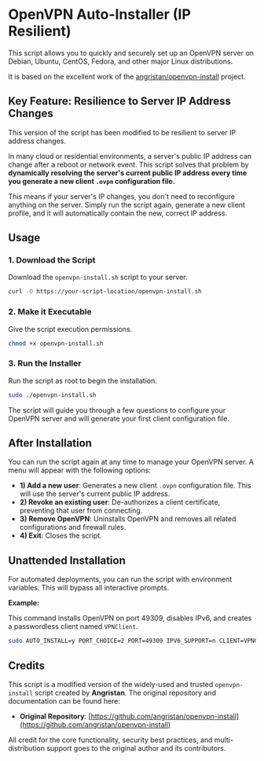 # OpenVPN Auto-Installer (IP Resilient)

This script allows you to quickly and securely set up an OpenVPN server on Debian, Ubuntu, CentOS, Fedora, and other major Linux distributions.

It is based on the excellent work of the [angristan/openvpn-install](https://github.com/angristan/openvpn-install) project.

## Key Feature: Resilience to Server IP Address Changes

This version of the script has been modified to be resilient to server IP address changes.

In many cloud or residential environments, a server's public IP address can change after a reboot or network event. This script solves that problem by **dynamically resolving the server's current public IP address every time you generate a new client `.ovpn` configuration file.**

This means if your server's IP changes, you don't need to reconfigure anything on the server. Simply run the script again, generate a new client profile, and it will automatically contain the new, correct IP address.

## Usage

### 1. Download the Script

Download the `openvpn-install.sh` script to your server.

```bash
curl -O https://your-script-location/openvpn-install.sh
```

### 2. Make it Executable

Give the script execution permissions.

```bash
chmod +x openvpn-install.sh
```

### 3. Run the Installer

Run the script as root to begin the installation.

```bash
sudo ./openvpn-install.sh
```

The script will guide you through a few questions to configure your OpenVPN server and will generate your first client configuration file.

## After Installation

You can run the script again at any time to manage your OpenVPN server. A menu will appear with the following options:

*   **1) Add a new user**: Generates a new client `.ovpn` configuration file. This will use the server's current public IP address.
*   **2) Revoke an existing user**: De-authorizes a client certificate, preventing that user from connecting.
*   **3) Remove OpenVPN**: Uninstalls OpenVPN and removes all related configurations and firewall rules.
*   **4) Exit**: Closes the script.

## Unattended Installation

For automated deployments, you can run the script with environment variables. This will bypass all interactive prompts.

**Example:**

This command installs OpenVPN on port 49309, disables IPv6, and creates a passwordless client named `VPNClient`.

```bash
sudo AUTO_INSTALL=y PORT_CHOICE=2 PORT=49309 IPV6_SUPPORT=n CLIENT=VPNClient PASS=1 ./openvpn-install.sh
```

## Credits

This script is a modified version of the widely-used and trusted `openvpn-install` script created by **Angristan**. The original repository and documentation can be found here:

*   **Original Repository**: [https://github.com/angristan/openvpn-install](https://github.com/angristan/openvpn-install)

All credit for the core functionality, security best practices, and multi-distribution support goes to the original author and its contributors.

